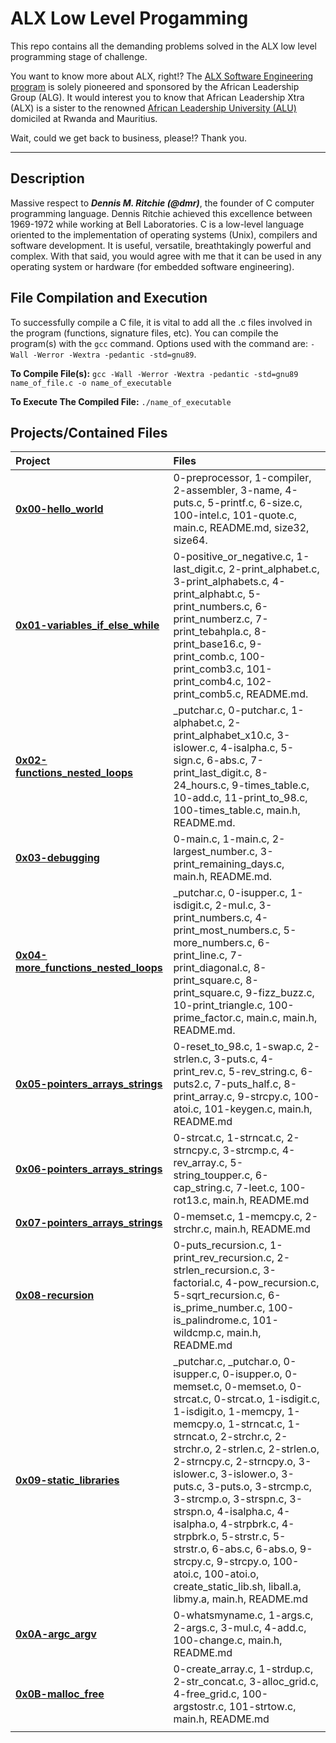 # ALX Low Level Progamming

This repo contains all the demanding problems solved in the ALX low level programming stage of challenge.

You want to know more about ALX, right!? The [ALX Software Engineering program](https://www.alxafrica.com/) is solely pioneered and sponsored by the African Leadership Group (ALG). It would interest you to know that African Leadership Xtra (ALX) is a sister to the renowned [African Leadership University (ALU)](https://www.alueducation.com/) domiciled at Rwanda and Mauritius.

Wait, could we get back to business, please!? Thank you.

----------------------

## Description

Massive respect to ***Dennis M. Ritchie (@dmr)***, the founder of C computer programming language. Dennis Ritchie achieved this excellence between 1969-1972 while working at Bell Laboratories. C is a low-level language oriented to the implementation of operating systems (Unix), compilers and software development. It is useful, versatile, breathtakingly powerful and complex. With  that said, you would agree with me that it can be used in any operating system or hardware (for embedded software engineering).

## File Compilation and Execution

To successfully compile a C file, it is vital to add all the .c files involved in the program (functions, signature files, etc). You can compile the program(s) with the `gcc` command. Options used with the command are: `-Wall -Werror -Wextra -pedantic -std=gnu89`.

**To Compile File(s):**
`gcc -Wall -Werror -Wextra -pedantic -std=gnu89 name_of_file.c -o name_of_executable`

**To Execute The Compiled File:**
`./name_of_executable`

## Projects/Contained Files

| Project | Files |
| :-- | :-- |
|**[0x00-hello_world](https://github.com/gadcode/alx-low_level_programming/tree/master/0x00-hello_world)**|0-preprocessor, 1-compiler, 2-assembler, 3-name, 4-puts.c, 5-printf.c, 6-size.c, 100-intel.c, 101-quote.c, main.c, README.md, size32, size64.|
|**[0x01-variables_if_else_while](https://github.com/gadcode/alx-low_level_programming/tree/master/0x01-variables_if_else_while)**|0-positive_or_negative.c, 1-last_digit.c, 2-print_alphabet.c, 3-print_alphabets.c, 4-print_alphabt.c, 5-print_numbers.c, 6-print_numberz.c, 7-print_tebahpla.c, 8-print_base16.c, 9-print_comb.c, 100-print_comb3.c, 101-print_comb4.c, 102-print_comb5.c, README.md.|
|**[0x02-functions_nested_loops](https://github.com/gadcode/alx-low_level_programming/tree/master/0x02-functions_nested_loops)**|_putchar.c, 0-putchar.c, 1-alphabet.c, 2-print_alphabet_x10.c, 3-islower.c, 4-isalpha.c, 5-sign.c, 6-abs.c, 7-print_last_digit.c, 8-24_hours.c, 9-times_table.c, 10-add.c, 11-print_to_98.c, 100-times_table.c, main.h, README.md.|
|**[0x03-debugging](https://github.com/gadcode/alx-low_level_programming/tree/master/0x03-debugging)**|0-main.c, 1-main.c, 2-largest_number.c, 3-print_remaining_days.c, main.h, README.md.|
|**[0x04-more_functions_nested_loops](https://github.com/gadcode/alx-low_level_programming/tree/master/0x04-more_functions_nested_loops)**|_putchar.c, 0-isupper.c, 1-isdigit.c, 2-mul.c, 3-print_numbers.c, 4-print_most_numbers.c, 5-more_numbers.c, 6-print_line.c, 7-print_diagonal.c, 8-print_square.c, 8-print_square.c, 9-fizz_buzz.c, 10-print_triangle.c, 100-prime_factor.c, main.c, main.h, README.md.|
|**[0x05-pointers_arrays_strings](https://github.com/gadcode/alx-low_level_programming/tree/master/0x05-pointers_arrays_strings)**|0-reset_to_98.c, 1-swap.c, 2-strlen.c, 3-puts.c, 4-print_rev.c, 5-rev_string.c, 6-puts2.c, 7-puts_half.c, 8-print_array.c, 9-strcpy.c, 100-atoi.c, 101-keygen.c, main.h, README.md|
|**[0x06-pointers_arrays_strings](https://github.com/gadcode/alx-low_level_programming/tree/master/0x06-pointers_arrays_strings)**|0-strcat.c, 1-strncat.c, 2-strncpy.c, 3-strcmp.c, 4-rev_array.c, 5-string_toupper.c, 6-cap_string.c, 7-leet.c, 100-rot13.c, main.h, README.md|
|**[0x07-pointers_arrays_strings](https://github.com/gadcode/alx-low_level_programming/tree/master/0x07-pointers_arrays_strings)**|0-memset.c, 1-memcpy.c, 2-strchr.c, main.h, README.md|
|**[0x08-recursion](https://github.com/gadcode/alx-low_level_programming/tree/master/0x08-recursion)**|0-puts_recursion.c, 1-print_rev_recursion.c, 2-strlen_recursion.c, 3-factorial.c, 4-pow_recursion.c, 5-sqrt_recursion.c, 6-is_prime_number.c, 100-is_palindrome.c, 101-wildcmp.c, main.h, README.md|
|**[0x09-static_libraries](https://github.com/gadcode/alx-low_level_programming/tree/master/0x09-static_libraries)**|_putchar.c, _putchar.o, 0-isupper.c, 0-isupper.o, 0-memset.c, 0-memset.o, 0-strcat.c, 0-strcat.o, 1-isdigit.c, 1-isdigit.o, 1-memcpy, 1-memcpy.o, 1-strncat.c, 1-strncat.o, 2-strchr.c, 2-strchr.o, 2-strlen.c, 2-strlen.o, 2-strncpy.c, 2-strncpy.o, 3-islower.c, 3-islower.o, 3-puts.c, 3-puts.o, 3-strcmp.c, 3-strcmp.o, 3-strspn.c, 3-strspn.o, 4-isalpha.c, 4-isalpha.o, 4-strpbrk.c, 4-strpbrk.o, 5-strstr.c, 5-strstr.o, 6-abs.c, 6-abs.o, 9-strcpy.c, 9-strcpy.o, 100-atoi.c, 100-atoi.o, create_static_lib.sh, liball.a, libmy.a, main.h, README.md|
|**[0x0A-argc_argv](https://github.com/gadcode/alx-low_level_programming/tree/master/0x0A-argc_argv)**|0-whatsmyname.c, 1-args.c, 2-args.c, 3-mul.c, 4-add.c, 100-change.c, main.h, README.md|
|**[0x0B-malloc_free](https://github.com/gadcode/alx-low_level_programming/tree/master/0x0B-malloc_free)**|0-create_array.c, 1-strdup.c, 2-str_concat.c, 3-alloc_grid.c, 4-free_grid.c, 100-argstostr.c, 101-strtow.c, main.h, README.md|
|                       |                       |
